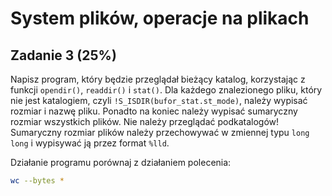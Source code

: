 # System plików, operacje na plikach

## Zadanie 3 (25%)
Napisz program, który będzie przeglądał bieżący katalog, korzystając z funkcji `opendir()`, `readdir()` i `stat()`. Dla każdego znalezionego pliku, który nie jest katalogiem, czyli `!S_ISDIR(bufor_stat.st_mode)`, należy wypisać rozmiar i nazwę pliku. Ponadto na koniec należy wypisać sumaryczny rozmiar wszystkich plików. Nie należy przeglądać podkatalogów! Sumaryczny rozmiar plików należy przechowywać w zmiennej typu `long long` i wypisywać ją przez format `%lld`.

Działanie programu porównaj z działaniem polecenia:
```bash
wc --bytes *
```